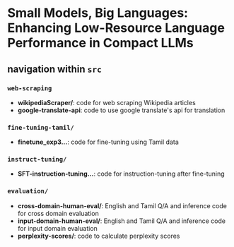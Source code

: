# Small Models, Big Languages: Enhancing Low-Resource Language Performance in Compact LLMs

## navigation within `src`

### `web-scraping`
- **wikipediaScraper/**: code for web scraping Wikipedia articles
- **google-translate-api**: code to use google translate's api for translation

### `fine-tuning-tamil/`
- **finetune_exp3...**: code for fine-tuning using Tamil data

### `instruct-tuning/`
- **SFT-instruction-tuning...**: code for instruction-tuning after fine-tuning

### `evaluation/`
- **cross-domain-human-eval/**: English and Tamil Q/A and inference code for cross domain evaluation
- **input-domain-human-eval/**: English and Tamil Q/A and inference code for input domain evaluation
- **perplexity-scores/**: code to calculate perplexity scores
